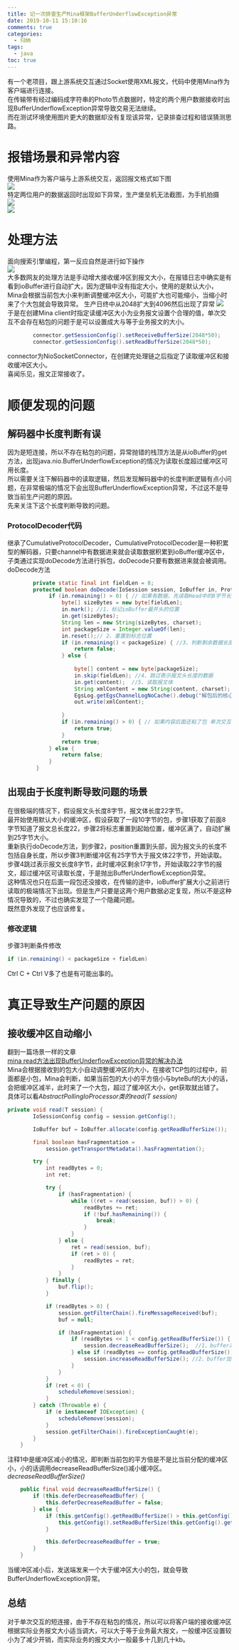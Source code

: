 ```yaml
---
title: 记一次排查生产Mina框架BufferUnderflowException异常
date: 2019-10-11 15:10:16
comments: true
categories: 
  - 归纳
tags: 
  - java
toc: true
---
```

有一个老项目，跟上游系统交互通过Socket使用XML报文，代码中使用Mina作为客户端进行连接。  
在传输带有经过编码成字符串的Photo节点数据时，特定的两个用户数据接收时出现BufferUnderflowException异常导致交易无法继续。  
而在测试环境使用图片更大的数据却没有复现该异常，记录排查过程和错误猜测思路。
<!-- more -->    

# 报错场景和异常内容  
使用Mina作为客户端与上游系统交互，返回报文格式如下图  
![](/images/imageForPost/socket/Mina/报文格式.png)  
特定两位用户的数据返回时出现如下异常，生产堡垒机无法截图，为手机拍摄    
![](/images/imageForPost/socket/Mina/MinaException1.png)      
![](/images/imageForPost/socket/Mina/MinaException2.jpg)  
   
# 处理方法  
面向搜索引擎编程，第一反应自然是进行如下操作  
![](/images/imageForPost/socket/Mina/面向谷歌编程.png)  
大多数网友的处理方法是手动增大接收缓冲区到报文大小，在报错日志中确实是有看到ioBuffer进行自动扩大，因为逻辑中没有指定大小，使用的是默认大小，Mina会根据当前包大小来判断调整缓冲区大小，可能扩大也可能缩小，当缩小时来了个大包就会导致异常。
生产日终中从2048扩大到4096然后出现了异常 
![](/images/imageForPost/socket/Mina/iobuffer扩大.JPG)   
于是在创建Mina client时指定读缓冲区大小为业务报文设置个合理的值，单次交互不会存在粘包的问题于是可以设置成大与等于业务报文的大小。  
  

```java
        connector.getSessionConfig().setReceiveBufferSize(2048*50);
        connector.getSessionConfig().setReadBufferSize(2048*50);

```
connector为NioSocketConnector，在创建完处理链之后指定了读取缓冲区和接收缓冲区大小。  
喜闻乐见，报文正常接收了。  
# 顺便发现的问题   
## 解码器中长度判断有误    
因为是短连接，所以不存在粘包的问题，异常抛错的栈顶方法是从ioBuffer的get方法，出现java.nio.BufferUnderflowException的情况为读取长度超过缓冲区可用长度。  
所以需要关注下解码器中的读取逻辑，然后发现解码器中的长度判断逻辑有点小问题，在非常极端的情况下会出现BufferUnderflowException异常，不过这不是导致当前生产问题的原因。  
先来关注下这个长度判断导致的问题。   
### ProtocolDecoder代码 
继承了CumulativeProtocolDecoder，CumulativeProtocolDecoder是一种积累型的解码器，只要channel中有数据进来就会读取数据积累到ioBuffer缓冲区中，子类通过实现doDecode方法进行拆包，doDecode只要有数据进来就会被调用。  
doDecode方法    
  

```java  
        private static final int fieldLen = 8;
        protected boolean doDecode(IoSession session, IoBuffer in, ProtocolDecoderOutput out) throws Exception {
             if (in.remaining() > 0) { // 如果有数据，先读取Head中的8字节长度来获取总报文长度
                 byte[] sizeBytes = new byte[fieldLen];
                 in.mark(); //1、标记ioBuffer最开头的位置
                 in.get(sizeBytes);
                 String len = new String(sizeBytes, charset);
                 int packageSize = Integer.valueOf(len);
                 in.reset();// 2、重置到标志位置
                 if (in.remaining() < packageSize) { //3、判断剩余数据长度是不是跟报文体一样长
                     return false;
                 } else {
     
                     byte[] content = new byte[packageSize];
                     in.skip(fieldLen); //4、跳过表示报文头长度的数据
                     in.get(content);  //5、读取报文体
                     String xmlContent = new String(content, charset);
                     EgsLog.getEgsChannelLogNoCache().debug("解包后的核心接口返回字符串(编码字符集" + charset + ")：" + xmlContent);
                     out.write(xmlContent);
     
                 }
                 if (in.remaining() > 0) { // 如果内容后面还粘了包 单次交互不管
                     return true;
                 }
                 return true;
             } else {
                 return false; 
             }
         }

```
## 出现由于长度判断导致问题的场景  
在很极端的情况下，假设报文头长度8字节，报文体长度22字节。  
最开始使用默认大小的缓冲区，假设获取了一段10字节的包，步骤1获取了前面8字节知道了报文总长度22，步骤2将标志重置到起始位置，缓冲区满了，自动扩展到25字节大小。  
重新执行doDecode方法，到步骤2，position重置到头部，因为报文头的长度不包括自身长度，所以步骤3判断缓冲区有25字节大于报文体22字节，开始读取。  
步骤4跳过表示报文长度8字节，此时缓冲区剩余17字节，开始读取22字节的报文，超过缓冲区可读取长度，于是抛出BufferUnderflowException异常。  
这种情况也只在后面一段包还没接收，在传输的途中，ioBuffer扩展大小之前进行读取的极端情况下出现。但是生产只要是这两个用户数据必定复现，所以不是这种情况导致的，不过也确实发现了一个隐藏问题。  
既然意外发现了也应该修复。  
### 修改逻辑  
步骤3判断条件修改  


```java
if (in.remaining() < packageSize + fieldLen)
```  
Ctrl C + Ctrl V多了也是有可能出事的。 


# 真正导致生产问题的原因
## 接收缓冲区自动缩小 
翻到一篇场景一样的文章  
[mina read方法出现BufferUnderflowException异常的解决办法](https://my.oschina.net/javagg/blog/2)  
Mina会根据接收到的包大小自动调整缓冲区的大小，在接收TCP包的过程中，前面都是小包，Mina会判断，如果当前包的大小的平方倍小与byteBuf的大小的话，会把缓冲区减半，此时来了一个大包，超过了缓冲区大小，get获取就出错了。  
具体可以看*AbstractPollingIoProcessor类的read(T session)*  

```java
private void read(T session) {
        IoSessionConfig config = session.getConfig();

        IoBuffer buf = IoBuffer.allocate(config.getReadBufferSize());

        final boolean hasFragmentation =
            session.getTransportMetadata().hasFragmentation();

        try {
            int readBytes = 0;
            int ret;

            try {
                if (hasFragmentation) {
                    while ((ret = read(session, buf)) > 0) {
                        readBytes += ret;
                        if (!buf.hasRemaining()) {
                            break;
                        }
                    }
                } else {
                    ret = read(session, buf);
                    if (ret > 0) {
                        readBytes = ret;
                    }
                }
            } finally {
                buf.flip();
            }

            if (readBytes > 0) {
                session.getFilterChain().fireMessageReceived(buf);
                buf = null;

                if (hasFragmentation) {
                    if (readBytes << 1 < config.getReadBufferSize()) {
                        session.decreaseReadBufferSize();  //1、buffer减小
                    } else if (readBytes == config.getReadBufferSize()) {
                        session.increaseReadBufferSize(); //2、buffer加大
                    }
                }
            }
            if (ret < 0) {
                scheduleRemove(session);
            }
        } catch (Throwable e) {
            if (e instanceof IOException) {
                scheduleRemove(session);
            }
            session.getFilterChain().fireExceptionCaught(e);
        }
    }
```    
注释1中是缓冲区减小的情况，即判断当前包的平方倍是不是比当前分配的缓冲区小，小的话调用decreaseReadBufferSize()减小缓冲区。  
*decreaseReadBufferSize()*
```java
    public final void decreaseReadBufferSize() {
        if (this.deferDecreaseReadBuffer) {
            this.deferDecreaseReadBuffer = false;
        } else {
            if (this.getConfig().getReadBufferSize() > this.getConfig().getMinReadBufferSize()) {
                this.getConfig().setReadBufferSize(this.getConfig().getReadBufferSize() >>> 1);
            }

            this.deferDecreaseReadBuffer = true;
        }
    }
```   
当缓冲区减小后，发送端发来一个大于缓冲区大小的包，就会导致BufferUnderflowException异常。  
## 总结  
对于单次交互的短连接，由于不存在粘包的情况，所以可以将客户端的接收缓冲区根据实际业务报文大小适当调大，可以大于等于业务最大报文，一般缓冲区设置较小为了减少开销，而实际业务的报文大小一般最多十几到几十kb。
